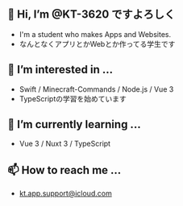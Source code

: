 ## 👋 Hi, I’m @KT-3620 ですよろしく
- I'm a student who makes Apps and Websites.
- なんとなくアプリとかWebとか作ってる学生です

## 👀 I’m interested in ...
- Swift / Minecraft-Commands / Node.js / Vue 3
- TypeScriptの学習を始めています

## 🌱 I’m currently learning ...
- Vue 3 / Nuxt 3 / TypeScript

## 📫 How to reach me ...
- kt.app.support@icloud.com
